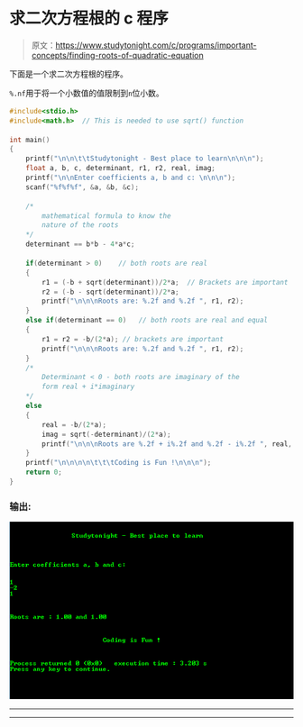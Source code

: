 # 求二次方程根的 c 程序

> 原文：<https://www.studytonight.com/c/programs/important-concepts/finding-roots-of-quadratic-equation>

下面是一个求二次方程根的程序。

`%.nf`用于将一个小数值的值限制到`n`位小数。

```cpp
#include<stdio.h>
#include<math.h>  // This is needed to use sqrt() function

int main()
{
    printf("\n\n\t\tStudytonight - Best place to learn\n\n\n");
    float a, b, c, determinant, r1, r2, real, imag;
    printf("\n\nEnter coefficients a, b and c: \n\n\n");
    scanf("%f%f%f", &a, &b, &c);

    /*
        mathematical formula to know the 
        nature of the roots
    */
    determinant == b*b - 4*a*c; 

    if(determinant > 0)    // both roots are real
    {
        r1 = (-b + sqrt(determinant))/2*a;  // Brackets are important
        r2 = (-b - sqrt(determinant))/2*a;
        printf("\n\n\nRoots are: %.2f and %.2f ", r1, r2);
    }
    else if(determinant == 0)   // both roots are real and equal
    {
        r1 = r2 = -b/(2*a); // brackets are important
        printf("\n\n\nRoots are: %.2f and %.2f ", r1, r2);
    }
    /*
        Determinant < 0 - both roots are imaginary of the 
        form real + i*imaginary
    */
    else
    {
        real = -b/(2*a);
        imag = sqrt(-determinant)/(2*a);
        printf("\n\n\nRoots are %.2f + i%.2f and %.2f - i%.2f ", real, imag, real, imag);
    }
    printf("\n\n\n\n\t\t\tCoding is Fun !\n\n\n");
    return 0;
}
```

### 输出:

![C program out for Finding Roots of Quadratic Equation](img/40793bc0595c1c5a911472073d165713.png)

* * *

* * *